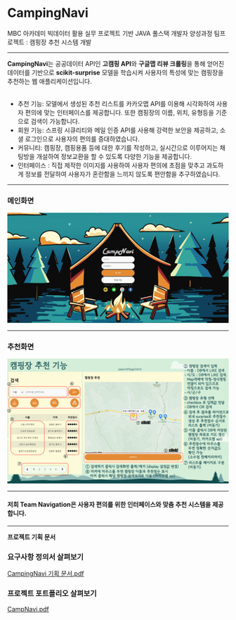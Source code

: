 # CampingNavi
MBC 아카데미 빅데이터 활용 실무 프로젝트 기반 JAVA 풀스택 개발자 양성과정 팀프로젝트 : 캠핑장 추천 시스템 개발
<hr>
<span style='color🌲'><strong>CampingNavi</strong></span>는 공공데이터 API인 <strong>고캠핑 API</strong>와 <strong>구글맵 리뷰 크롤링</strong>을 통해 얻어진 데이터를 기반으로 <strong>scikit-surprise</strong> 모델을 학습시켜 사용자의 특성에 맞는 캠핑장을 추천하는 웹 애플리케이션입니다.<br><br>

<ul>
  <li>추천 기능: 모델에서 생성된 추천 리스트를 카카오맵 API를 이용해 시각화하여 사용자 편의에 맞는 인터페이스를 제공합니다. 또한 캠핑장의 이름, 위치, 유형등을 기준으로 검색이 가능합니다.</li>
  <li>회원 기능: 스프링 시큐리티와 메일 인증 API를 사용해 강력한 보안을 제공하고, 소셜 로그인으로 사용자의 편의를 증대하였습니다.</li>
  <li>커뮤니티: 캠핑장, 캠핑용품 등에 대한 후기를 작성하고, 실시간으로 이루어지는 채팅방을 개설하여 정보교환을 할 수 있도록 다양한 기능을 제공합니다.</li>
  <li>인터페이스 : 직접 제작한 이미지를 사용하여 사용자 편의에 초점을 맞추고 과도하게 정보를 전달하여 사용자가 혼란함을 느끼지 않도록 편안함을 추구하였습니다.</li>
</ul>
<hr>

<h3>메인화면</h3>

![로그인 화면](https://github.com/Sangho-Do/CampingNavi/blob/main/intro_preview.jpg)


<hr>

<h3>추천화면</h3>

![추천](https://github.com/Sangho-Do/CampingNavi/blob/main/recommend_preview.jpg)

<hr>
<h4>저희 Team Navigation은 사용자 편의를 위한 인터페이스와 맞춤 추천 시스템을 제공합니다.</h4>

<hr>
<strong>프로젝트 기획 문서</strong>

### 요구사항 정의서 살펴보기
[CampingNavi 기획 문서.pdf](https://github.com/user-attachments/files/16047752/CampingNavi.pdf)


### 프로젝트 포트폴리오 살펴보기
[CampNavi.pdf](https://github.com/user-attachments/files/16047740/CampNavi.pdf)
